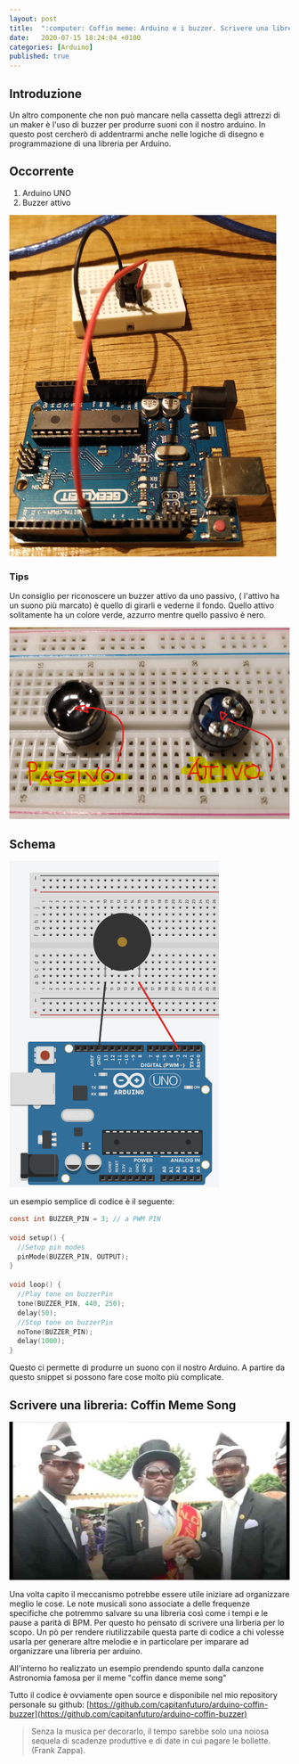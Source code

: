 ```yaml
---
layout: post
title:  ":computer: Coffin meme: Arduino e i buzzer. Scrivere una libreria"
date:   2020-07-15 18:24:04 +0100
categories: [Arduino]
published: true
---
```

## Introduzione
Un altro componente che non può mancare nella cassetta degli attrezzi di un maker è l'uso di buzzer per produrre suoni con il nostro arduino. In questo post cercherò di addentrarmi anche nelle logiche di disegno e programmazione di una libreria per Arduino.

## Occorrente

1. Arduino UNO
2. Buzzer attivo

![foto](/assets/2020-07-15/foto.png)

### Tips

Un consiglio per riconoscere un buzzer attivo da uno passivo, ( l'attivo ha un suono più marcato) è quello di girarli e vederne il fondo. Quello attivo solitamente ha un colore verde, azzurro mentre quello passivo è nero.

![buzzers](/assets/2020-07-15/buzzers.png)

## Schema

![schema](/assets/2020-07-15/schema.png)

un esempio semplice di codice è il seguente:

~~~c
const int BUZZER_PIN = 3; // a PWM PIN

void setup() {
  //Setup pin modes
  pinMode(BUZZER_PIN, OUTPUT);
}

void loop() {
  //Play tone on buzzerPin
  tone(BUZZER_PIN, 440, 250);
  delay(50);
  //Stop tone on buzzerPin
  noTone(BUZZER_PIN);
  delay(1000);
}
~~~

Questo ci permette di produrre un suono con il nostro Arduino. A partire da questo snippet si possono fare cose molto più complicate.

## Scrivere una libreria: Coffin Meme Song

![coffin](/assets/2020-07-15/coffin.jpg)

Una volta capito il meccanismo potrebbe essere utile iniziare ad organizzare meglio le cose.
Le note musicali sono associate a delle frequenze specifiche che potremmo salvare su una libreria così come i tempi e le pause a parità di BPM.
Per questo ho pensato di scrivere una lirberia per lo scopo. Un pò per rendere riutilizzabile questa parte di codice a chi volesse usarla per generare altre melodie e in particolare per imparare ad organizzare una libreria per arduino.

All'interno ho realizzato un esempio prendendo spunto dalla canzone Astronomia famosa per il meme "coffin dance meme song"

Tutto il codice è ovviamente open source e disponibile nel mio repository personale su github:
[https://github.com/capitanfuturo/arduino-coffin-buzzer](https://github.com/capitanfuturo/arduino-coffin-buzzer)

> Senza la musica per decorarlo, il tempo sarebbe solo una noiosa sequela di scadenze produttive e di date in cui pagare le bollette. (Frank Zappa).
